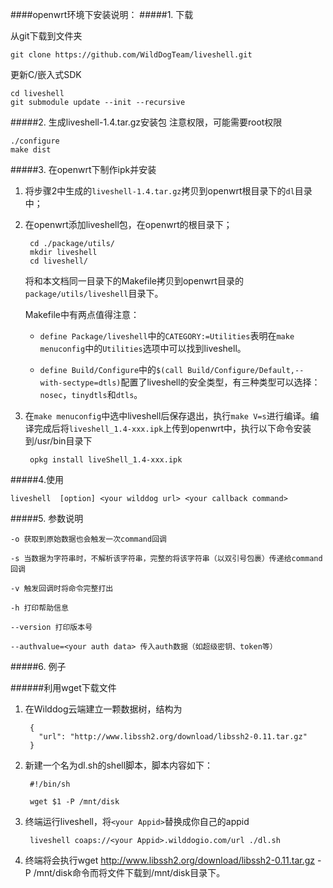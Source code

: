 
####openwrt环境下安装说明：
#####1. 下载

从git下载到文件夹

	git clone https://github.com/WildDogTeam/liveshell.git
	
更新C/嵌入式SDK

	cd liveshell	
	git submodule update --init --recursive

#####2. 生成liveshell-1.4.tar.gz安装包
注意权限，可能需要root权限

	./configure
	make dist

#####3. 在openwrt下制作ipk并安装

1. 将步骤2中生成的`liveshell-1.4.tar.gz`拷贝到openwrt根目录下的`dl`目录中；

2. 在openwrt添加liveshell包，在openwrt的根目录下；

		cd ./package/utils/
		mkdir liveshell
		cd liveshell/

	将和本文档同一目录下的Makefile拷贝到openwrt目录的`package/utils/liveshell`目录下。

	Makefile中有两点值得注意：
		
	- `define Package/liveshell`中的`CATEGORY:=Utilities`表明在`make menuconfig`中的`Utilities`选项中可以找到liveshell。
	
	- `define Build/Configure`中的`$(call Build/Configure/Default,--with-sectype=dtls)`配置了liveshell的安全类型，有三种类型可以选择：`nosec`，`tinydtls`和`dtls`。

3. 在`make menuconfig`中选中liveshell后保存退出，执行`make V=s`进行编译。编译完成后将`liveshell_1.4-xxx.ipk`上传到openwrt中，执行以下命令安装到/usr/bin目录下

		opkg install liveShell_1.4-xxx.ipk


#####4.使用

	liveshell  [option] <your wilddog url> <your callback command>

#####5. 参数说明

	-o 获取到原始数据也会触发一次command回调

	-s 当数据为字符串时，不解析该字符串，完整的将该字符串（以双引号包裹）传递给command回调
	
	-v 触发回调时将命令完整打出
	
	-h 打印帮助信息
	
	--version 打印版本号

	--authvalue=<your auth data> 传入auth数据（如超级密钥、token等）
#####6. 例子

######利用wget下载文件

1. 在Wilddog云端建立一颗数据树，结构为

		{
		  "url": "http://www.libssh2.org/download/libssh2-0.11.tar.gz"
		}	

2. 新建一个名为dl.sh的shell脚本，脚本内容如下：

		#!/bin/sh

		wget $1 -P /mnt/disk


3. 终端运行liveshell，将`<your Appid>`替换成你自己的appid

		liveshell coaps://<your Appid>.wilddogio.com/url ./dl.sh

4. 终端将会执行wget http://www.libssh2.org/download/libssh2-0.11.tar.gz -P /mnt/disk命令而将文件下载到/mnt/disk目录下。
